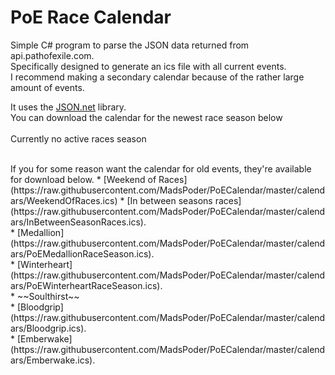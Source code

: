 # PoE Race Calendar
Simple C# program to parse the JSON data returned from api.pathofexile.com. <br />
Specifically designed to generate an ics file with all current events. <br />
I recommend making a secondary calendar because of the rather large amount of events.

It uses the [JSON.net](http://www.newtonsoft.com/json) library.
<br />
You can download the calendar for the newest race season below <br />
<br /> Currently no active races season

<br />
If you for some reason want the calendar for old events, they're available for download below.
* [Weekend of Races](https://raw.githubusercontent.com/MadsPoder/PoECalendar/master/calendars/WeekendOfRaces.ics)
* [In between seasons races](https://raw.githubusercontent.com/MadsPoder/PoECalendar/master/calendars/InBetweenSeasonRaces.ics). <br />
* [Medallion](https://raw.githubusercontent.com/MadsPoder/PoECalendar/master/calendars/PoEMedallionRaceSeason.ics).<br />
* [Winterheart](https://raw.githubusercontent.com/MadsPoder/PoECalendar/master/calendars/PoEWinterheartRaceSeason.ics).<br />
* ~~Soulthirst~~<br />
* [Bloodgrip](https://raw.githubusercontent.com/MadsPoder/PoECalendar/master/calendars/Bloodgrip.ics).<br />
* [Emberwake](https://raw.githubusercontent.com/MadsPoder/PoECalendar/master/calendars/Emberwake.ics).<br />

